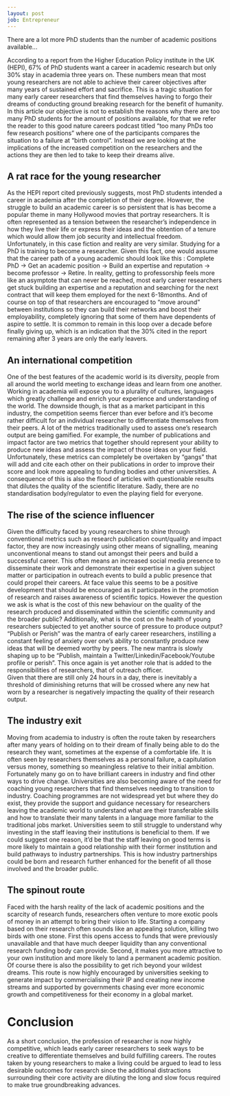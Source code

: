 ```yaml
---
layout: post
job: Entrepreneur
---
```


There are a lot more PhD students than the number of academic positions available...

According to a report from the Higher Education Policy institute in the UK (HEPI), 67% of PhD students want a career in academic research but only 30% stay in academia three years on. 
These numbers mean that most young researchers are not able to achieve their career objectives after many years of sustained effort and sacrifice. This is a tragic situation for many early career researchers that find themselves having to forgo their dreams of conducting ground breaking research for the benefit of humanity.
In this article our objective is not to establish the reasons why there are too many PhD students for the amount of positions available, for that we refer the reader to this good nature careers podcast titled “too many PhDs too few research positions” where one of the participants compares the situation to a failure at “birth control”. Instead we are looking at the implications of the increased competition on the researchers and the actions they are then led to take to keep their dreams alive.


## A rat race for the young researcher
As the HEPI report cited previously suggests, most PhD students intended a career in academia after the completion of their degree. However, the struggle to build an academic career is so persistent that is has become a popular theme in many Hollywood movies that portray researchers. It is often represented as a tension between the researcher’s independence in how they live their life or express their ideas and the obtention of a tenure which would allow them job security and intellectual freedom. Unfortunately, in this case fiction and reality are very similar.
Studying for a PhD is training to become a researcher. Given this fact, one would assume that the career path of a young academic should look like this : Complete PhD -> Get an academic position -> Build an expertise and reputation -> become professor -> Retire.
In reality, getting to professorship feels more like an asymptote that can never be reached, most early career researchers get stuck building an expertise and a reputation and searching for the next contract that will keep them employed for the next 6-18months. And of course on top of that researchers are encouraged to “move around” between institutions so they can build their networks and boost their employability, completely ignoring that some of them have dependents of aspire to settle.  It is common to remain in this loop over a decade before finally giving up, which is an indication that the 30% cited in the report remaining after 3 years are only the early leavers.



## An international competition
One of the best features of the academic world is its diversity, people from all around the world meeting to exchange ideas and learn from one another. Working in academia will expose you to a plurality of cultures, languages which greatly challenge and enrich your experience and understanding of the world. The downside though, is that as a market participant in this industry, the competition seems fiercer than ever before and it’s become rather difficult for an individual researcher to differentiate themselves from their peers. A lot of the metrics traditionally used to assess one’s research output are being gamified. For example, the number of publications and impact factor are two metrics that together should represent your ability to produce new ideas and assess the impact of those ideas on your field. Unfortunately, these metrics can completely be overtaken by “gangs” that will add and cite each other on their publications in order to improve their score and look more appealing to funding bodies and other universities.  A consequence of this is also the flood of articles with questionable results that dilutes the quality of the scientific literature. Sadly, there are no standardisation body/regulator to even the playing field for everyone.


## The rise of the science influencer

Given  the difficulty faced by young researchers to shine through conventional metrics such as research publication count/quality and impact factor, they are now increasingly using other means of signalling, meaning unconventional means to stand out amongst their peers and build a successful career. This often means an increased social media presence to disseminate their work and demonstrate their expertise in a given subject matter or participation in outreach events to build a public presence that could propel their careers. 
At face value this seems to be a positive development that should be encouraged as it participates in the promotion of research and raises awareness of scientific topics. However the question we ask is what is the cost of this new behaviour on the quality of the research produced and disseminated within the scientific community and the broader public? Additionally, what is the cost on the health of young researchers subjected to yet another source of pressure to produce output? “Publish or Perish” was the mantra of early career researchers, instilling a constant feeling of anxiety over one’s ability to constantly produce new ideas that will be deemed worthy by peers. The new mantra is slowly shaping up to be “Publish, maintain a Twitter/Linkedin/Facebook/Youtube profile or perish”. This once again is yet another role that is added to the responsibilities of researchers, that of outreach officer.   
Given that there are still only 24 hours in a day, there is inevitably a threshold of diminishing returns that will be crossed where any new hat worn by a researcher is negatively impacting the quality of their research output.

## The industry exit 

Moving from academia to industry is often the route taken by researchers after many years of holding on to their dream of finally being able to do the research they want, sometimes at the expense of a comfortable life. It is often seen by researchers themselves as a personal failure, a capitulation versus money, something so meaningless relative to their initial ambition. Fortunately many go on to have brilliant careers in industry and find other ways to drive change. Universities are also becoming aware of the need for coaching young researchers that find themselves needing to transition to industry. Coaching programmes are not widespread yet but where they do exist, they provide the support and guidance necessary for researchers leaving the academic world to understand what are their transferable skills and how to translate their many talents in a language more familiar to the traditional jobs market. Universities seem to still struggle to understand why investing in the staff leaving their institutions is beneficial to them. If we could suggest one reason, it’d be that the staff leaving on good terms is more likely to maintain a good relationship with their former institution and build pathways to industry partnerships. This is how industry partnerships could be born and research further enhanced for the benefit of all those involved and the broader public. 
   

## The spinout route

Faced with the harsh reality of the lack of academic positions and the scarcity of research funds, researchers often venture to more exotic pools of money in an attempt to bring their vision to life. Starting a company based on their research often sounds like an appealing solution, killing two birds with one stone. First this opens access to funds that were previously unavailable and that have much deeper liquidity than any conventional research funding body can provide. Second, it makes you more attractive to your own institution and more likely to land a permanent academic position. Of course there is also the possibility to get rich beyond your wildest dreams. 
This route is now highly encouraged by universities seeking to generate impact by commercialising their IP and creating new income streams and supported by governments chasing ever more economic growth and competitiveness for their economy in a global market. 

# Conclusion

As a short conclusion, the profession of researcher is now highly competitive, which leads early career researchers to seek ways to be creative to differentiate themselves and build fulfilling careers. The routes taken by young researchers to make a living could be argued to lead to less desirable outcomes for research since the additional distractions surrounding their core activity are diluting the long and slow focus required to make true groundbreaking advances.  

